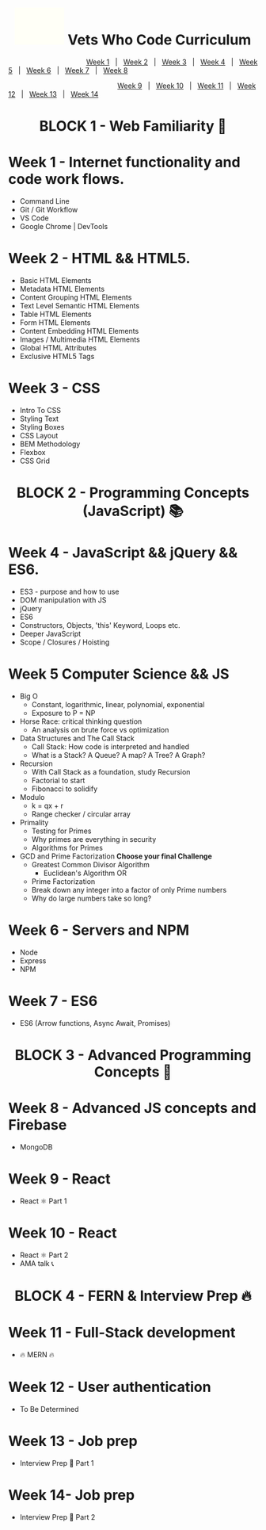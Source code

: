 <h1 align="center"></h1>
<h1 align="center"><img src="/images/vwc.gif" alt="Vets Who Code" width="100px" /> Vets Who Code Curriculum </h1>

&nbsp;&nbsp;&nbsp;&nbsp;&nbsp;&nbsp;&nbsp;&nbsp;&nbsp;&nbsp;&nbsp;&nbsp;&nbsp;&nbsp;&nbsp;&nbsp;&nbsp;&nbsp;&nbsp;&nbsp;&nbsp;&nbsp;&nbsp;&nbsp;&nbsp;&nbsp;&nbsp;&nbsp;&nbsp;&nbsp;&nbsp;&nbsp;&nbsp;&nbsp;&nbsp;&nbsp;&nbsp;&nbsp;&nbsp;&nbsp;[Week 1](Week_1)&nbsp;&nbsp;&nbsp;|&nbsp;&nbsp;&nbsp;[Week 2](Week_2)&nbsp;&nbsp;&nbsp;|&nbsp;&nbsp;&nbsp;[Week 3](Week_1)&nbsp;&nbsp;&nbsp;|&nbsp;&nbsp;&nbsp;[Week 4](Week_1)&nbsp;&nbsp;&nbsp;|&nbsp;&nbsp;&nbsp;[Week 5](Week_5)&nbsp;&nbsp;&nbsp;|&nbsp;&nbsp;&nbsp;[Week 6](Week_1)&nbsp;&nbsp;&nbsp;|&nbsp;&nbsp;&nbsp;[Week 7](Week_1)&nbsp;&nbsp;&nbsp;|&nbsp;&nbsp;&nbsp;[Week 8](Week_1)

&nbsp;&nbsp;&nbsp;&nbsp;&nbsp;&nbsp;&nbsp;&nbsp;&nbsp;&nbsp;&nbsp;&nbsp;&nbsp;&nbsp;&nbsp;&nbsp;&nbsp;&nbsp;&nbsp;&nbsp;&nbsp;&nbsp;&nbsp;&nbsp;&nbsp;&nbsp;&nbsp;&nbsp;&nbsp;&nbsp;&nbsp;&nbsp;&nbsp;&nbsp;&nbsp;&nbsp;&nbsp;&nbsp;&nbsp;&nbsp;&nbsp;&nbsp;&nbsp;&nbsp;&nbsp;&nbsp;&nbsp;&nbsp;&nbsp;&nbsp;&nbsp;&nbsp;&nbsp;&nbsp;&nbsp;&nbsp;[Week 9](Week_1)&nbsp;&nbsp;&nbsp;|&nbsp;&nbsp;&nbsp;[Week 10](Week_1)&nbsp;&nbsp;&nbsp;|&nbsp;&nbsp;&nbsp;[Week 11](Week_1)&nbsp;&nbsp;&nbsp;|&nbsp;&nbsp;&nbsp;[Week 12](Week_1)&nbsp;&nbsp;&nbsp;|&nbsp;&nbsp;&nbsp;[Week 13](Week_1)&nbsp;&nbsp;&nbsp;|&nbsp;&nbsp;&nbsp;[Week 14](Week_1)

<h1 align="center">BLOCK   1 - Web Familiarity 🔧</h1>

# Week 1 - Internet functionality and code work flows.

- Command Line
- Git / Git Workflow
- VS Code
- Google Chrome | DevTools

# Week 2 - HTML && HTML5.

- Basic HTML Elements
- Metadata HTML Elements
- Content Grouping HTML Elements
- Text Level Semantic HTML Elements
- Table HTML Elements
- Form HTML Elements
- Content Embedding HTML Elements
- Images / Multimedia HTML Elements
- Global HTML Attributes
- Exclusive HTML5 Tags
  

# Week 3 - CSS

- Intro To CSS
- Styling Text
- Styling Boxes
- CSS Layout
- BEM Methodology
- Flexbox
- CSS Grid

<h1 align="center">BLOCK 2 - Programming Concepts (JavaScript) 📚</h1>

# Week 4 - JavaScript && jQuery && ES6.

- ES3 - purpose and how to use
- DOM manipulation with JS
- jQuery
- ES6
- Constructors, Objects, 'this' Keyword, Loops etc.
- Deeper JavaScript
- Scope / Closures / Hoisting

# Week 5 Computer Science && JS

- Big O
   - Constant, logarithmic, linear, polynomial, exponential
   - Exposure to P = NP
- Horse Race: critical thinking question
   - An analysis on brute force vs optimization
- Data Structures and The Call Stack
   - Call Stack: How code is interpreted and handled
   - What is a Stack? A Queue? A map? A Tree? A Graph?
- Recursion 
   - With Call Stack as a foundation, study Recursion
   - Factorial to start
   - Fibonacci to solidify
- Modulo 
   - k = qx + r 
   - Range checker / circular array
- Primality
   - Testing for Primes
   - Why primes are everything in security 
   - Algorithms for Primes
- GCD and Prime Factorization
   <strong>Choose your final Challenge</strong>
   - Greatest Common Divisor Algorithm
     - Euclidean's Algorithm
   OR
   - Prime Factorization
   - Break down any integer into a factor of only Prime numbers
   - Why do large numbers take so long?

   
# Week 6 - Servers and NPM

- Node
- Express
- NPM 

# Week 7 - ES6

- ES6 (Arrow functions, Async Await, Promises)

<h1 align="center">BLOCK 3 - Advanced Programming Concepts 📜</h1>

# Week 8 - Advanced JS concepts and Firebase

- MongoDB

# Week 9 - React

- React ⚛️ Part 1

# Week 10 - React

- React ⚛️ Part 2
- AMA talk 📞

<h1 align="center">BLOCK 4 - FERN & Interview Prep 🔥</h1>

# Week 11 - Full-Stack development

- 🔥 MERN 🔥

# Week 12 - User authentication

- To Be Determined

# Week 13 - Job prep

- Interview Prep 🏢 Part 1

# Week 14- Job prep

- Interview Prep 🏢 Part 2
